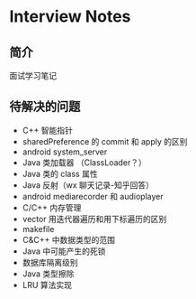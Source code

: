 # Interview Notes
## 简介
面试学习笔记

## 待解决的问题
* C++ 智能指针
* sharedPreference 的 commit 和 apply 的区别
* android system_server
* Java 类加载器 （ClassLoader？）
* Java 类的 class 属性
* Java 反射（wx 聊天记录-知乎回答）
* android mediarecorder 和 audioplayer
* C/C++ 内存管理
* vector 用迭代器遍历和用下标遍历的区别
* makefile
* C&C++ 中数据类型的范围
* Java 中可能产生的死锁
* 数据库隔离级别
* Java 类型擦除
* LRU 算法实现
